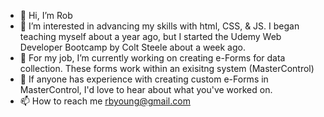 - 👋 Hi, I’m Rob
- 👀 I’m interested in advancing my skills with html, CSS, & JS.  I began teaching myself about a year ago, but I started the Udemy Web Developer Bootcamp by Colt Steele about a week ago.
- 🌱 For my job, I’m currently working on creating e-Forms for data collection.  These forms work within an exisitng system (MasterControl)
- 💞️ If anyone has experience with creating custom e-Forms in MasterControl, I'd love to hear about what you've worked on.
- 📫 How to reach me rbyoung@gmail.com

<!---
rbyoung81/rbyoung81 is a ✨ special ✨ repository because its `README.md` (this file) appears on your GitHub profile.
You can click the Preview link to take a look at your changes.
--->
